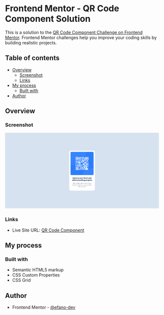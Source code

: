 # Frontend Mentor - QR Code Component Solution

This is a solution to the [QR Code Component Challenge on Frontend Mentor](https://www.frontendmentor.io/challenges/qr-code-component-iux_sIO_H). Frontend Mentor challenges help you improve your coding skills by building realistic projects. 

## Table of contents

- [Overview](#overview)
  - [Screenshot](#screenshot)
  - [Links](#links)
- [My process](#my-process)
  - [Built with](#built-with)
- [Author](#author)

## Overview

### Screenshot

![](./assets/images/qr-code-component-screenshot.png)

### Links

- Live Site URL: [QR Code Component](https://efano-dev.github.io/vanilla-qr-code-component/)

## My process

### Built with

- Semantic HTML5 markup
- CSS Custom Properties
- CSS Grid

## Author

- Frontend Mentor - [@efano-dev](https://www.frontendmentor.io/profile/efano-dev)
